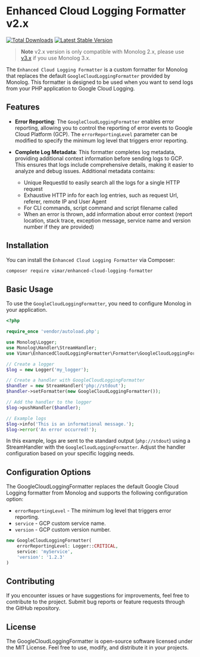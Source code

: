 # Enhanced Cloud Logging Formatter v2.x

[![Total Downloads](https://img.shields.io/packagist/dt/vimar/enhanced-cloud-logging-formatter.svg)](https://packagist.org/packages/vimar/enhanced-cloud-logging-formatter)
[![Latest Stable Version](https://img.shields.io/packagist/v/vimar/enhanced-cloud-logging-formatter.svg)](https://packagist.org/packages/vimar/enhanced-cloud-logging-formatter)

>**Note** v2.x version is only compatible with Monolog 2.x, please use [v3.x](https://github.com/vimar/enhanced-cloud-logging-formatter/blob/main/README.md) if you use Monolog 3.x.

The `Enhanced Cloud Logging Formatter` is a custom formatter for Monolog that replaces the default `GoogleCloudLoggingFormatter` provided by Monolog. This formatter is designed to be used when you want to send logs from your PHP application to Google Cloud Logging.

## Features

- **Error Reporting**: The `GoogleCloudLoggingFormatter` enables error reporting, allowing you to control the reporting of error events to Google Cloud Platform (GCP). The `errorReportingLevel` parameter can be modified to specify the minimum log level that triggers error reporting.

- **Complete Log Metadata**: This formatter completes log metadata, providing additional context information before sending logs to GCP. This ensures that logs include comprehensive details, making it easier to analyze and debug issues. Additional metadata contains:
  - Unique RequestId to easily search all the logs for a single HTTP request
  - Exhaustive HTTP info for each log entries, such as request Url, referer, remote IP and User Agent
  - For CLI commands, script command and script filename called
  - When an error is thrown, add information about error context (report location, stack trace, exception message, service name and version number if they are provided)

## Installation

You can install the `Enhanced Cloud Logging Formatter` via Composer:

```bash
composer require vimar/enhanced-cloud-logging-formatter
```

## Basic Usage

To use the `GoogleCloudLoggingFormatter`, you need to configure Monolog in your application.

```php
<?php

require_once 'vendor/autoload.php';

use Monolog\Logger;
use Monolog\Handler\StreamHandler;
use Vimar\EnhancedCloudLoggingFormatter\Formatter\GoogleCloudLoggingFormatter;

// Create a logger
$log = new Logger('my_logger');

// Create a handler with GoogleCloudLoggingFormatter
$handler = new StreamHandler('php://stdout');
$handler->setFormatter(new GoogleCloudLoggingFormatter());

// Add the handler to the logger
$log->pushHandler($handler);

// Example logs
$log->info('This is an informational message.');
$log->error('An error occurred!');
```

In this example, logs are sent to the standard output (`php://stdout`) using a StreamHandler with the `GoogleCloudLoggingFormatter`. Adjust the handler configuration based on your specific logging needs.

## Configuration Options

The GoogleCloudLoggingFormatter replaces the default Google Cloud Logging formatter from Monolog and supports the following configuration option:

- `errorReportingLevel` - The minimum log level that triggers error reporting.
- `service` - GCP custom service name.
- `version` - GCP custom version number.

```php
new GoogleCloudLoggingFormatter(
    errorReportingLevel: Logger::CRITICAL,
    service: 'myService',
    'version': '1.2.3'
)
```

## Contributing

If you encounter issues or have suggestions for improvements, feel free to contribute to the project. Submit bug reports or feature requests through the GitHub repository.

## License

The GoogleCloudLoggingFormatter is open-source software licensed under the MIT License. Feel free to use, modify, and distribute it in your projects.
